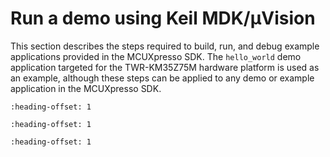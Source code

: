 # Run a demo using Keil MDK/μVision

This section describes the steps required to build, run, and debug example applications provided in the MCUXpresso SDK. The `hello_world` demo application targeted for the TWR-KM35Z75M hardware platform is used as an example, although these steps can be applied to any demo or example application in the MCUXpresso SDK.


```{include} ../topics/install_cmsis_device_pack.md
:heading-offset: 1
```

```{include} ../topics/build_an_example_application_001.md
:heading-offset: 1
```

```{include} ../topics/run_an_example_application_001.md
:heading-offset: 1
```

